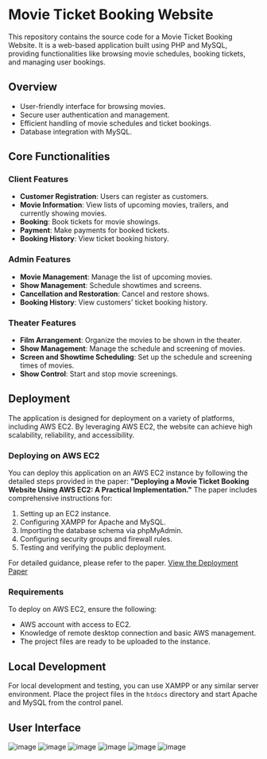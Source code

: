 # Movie Ticket Booking Website

This repository contains the source code for a Movie Ticket Booking Website. It is a web-based application built using PHP and MySQL, providing functionalities like browsing movie schedules, booking tickets, and managing user bookings.

## Overview
- User-friendly interface for browsing movies.
- Secure user authentication and management.
- Efficient handling of movie schedules and ticket bookings.
- Database integration with MySQL.

## Core Functionalities

### Client Features
- **Customer Registration**: Users can register as customers.
- **Movie Information**: View lists of upcoming movies, trailers, and currently showing movies.
- **Booking**: Book tickets for movie showings.
- **Payment**: Make payments for booked tickets.
- **Booking History**: View ticket booking history.

### Admin Features
- **Movie Management**: Manage the list of upcoming movies.
- **Show Management**: Schedule showtimes and screens.
- **Cancellation and Restoration**: Cancel and restore shows.
- **Booking History**: View customers' ticket booking history.

### Theater Features
- **Film Arrangement**: Organize the movies to be shown in the theater.
- **Show Management**: Manage the schedule and screening of movies.
- **Screen and Showtime Scheduling**: Set up the schedule and screening times of movies.
- **Show Control**: Start and stop movie screenings.

## Deployment
The application is designed for deployment on a variety of platforms, including AWS EC2. By leveraging AWS EC2, the website can achieve high scalability, reliability, and accessibility.

### Deploying on AWS EC2
You can deploy this application on an AWS EC2 instance by following the detailed steps provided in the paper: **"Deploying a Movie Ticket Booking Website Using AWS EC2: A Practical Implementation."** The paper includes comprehensive instructions for:

1. Setting up an EC2 instance.
2. Configuring XAMPP for Apache and MySQL.
3. Importing the database schema via phpMyAdmin.
4. Configuring security groups and firewall rules.
5. Testing and verifying the public deployment.

For detailed guidance, please refer to the paper.
[View the Deployment Paper](https://drive.google.com/file/d/1KDTcENWy3Ju_4yDQDsTA5xCkOq9bgSe1/view?usp=drive_link)

### Requirements
To deploy on AWS EC2, ensure the following:
- AWS account with access to EC2.
- Knowledge of remote desktop connection and basic AWS management.
- The project files are ready to be uploaded to the instance.

## Local Development
For local development and testing, you can use XAMPP or any similar server environment. Place the project files in the `htdocs` directory and start Apache and MySQL from the control panel.

## User Interface
![image](https://github.com/user-attachments/assets/ec4d2ddc-1faa-461d-9489-4143f08e1a89)
![image](https://github.com/user-attachments/assets/c949fd2f-bc33-47af-89c5-4ca747f3be69)
![image](https://github.com/user-attachments/assets/1e827031-6728-4706-9c12-fe8eb654cbe0)
![image](https://github.com/user-attachments/assets/df2bfc1b-11cb-46bc-9bd2-4306046e25e5)
![image](https://github.com/user-attachments/assets/c9b73dfe-ed53-4c81-8a49-8ba363e90398)
![image](https://github.com/user-attachments/assets/b2679e39-9828-4b35-b396-9ded6a391ac5)

